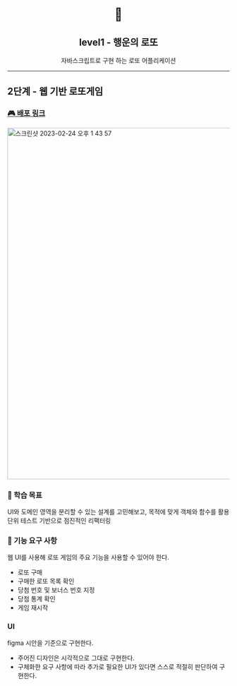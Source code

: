 <h1 align="middle">🎱</h1>
<h2 align="middle">level1 - 행운의 로또</h2>
<p align="middle">자바스크립트로 구현 하는 로또 어플리케이션</p>

---

## 2단계 - 웹 기반 로또게임

### [🎮 배포 링크](https://dladncks1217.github.io/javascript-lotto-1/dist/index.html)

<img width="796" alt="스크린샷 2023-02-24 오후 1 43 57" src="https://user-images.githubusercontent.com/45068522/221093753-1d9ba991-2064-4ad6-b98f-138f0c3eaa95.png">


### 📍 학습 목표
UI와 도메인 영역을 분리할 수 있는 설계를 고민해보고, 목적에 맞게 객체와 함수를 활용
단위 테스트 기반으로 점진적인 리팩터링


### 🎯 기능 요구 사항

웹 UI를 사용해 로또 게임의 주요 기능을 사용할 수 있어야 한다.
- 로또 구매
- 구매한 로또 목록 확인
- 당첨 번호 및 보너스 번호 지정
- 당첨 통계 확인
- 게임 재시작

### UI
figma 시안을 기준으로 구현한다.
- 주어진 디자인은 시각적으로 그대로 구현한다. 
- 구체화한 요구 사항에 따라 추가로 필요한 UI가 있다면 스스로 적절히 판단하여 구현한다. 
